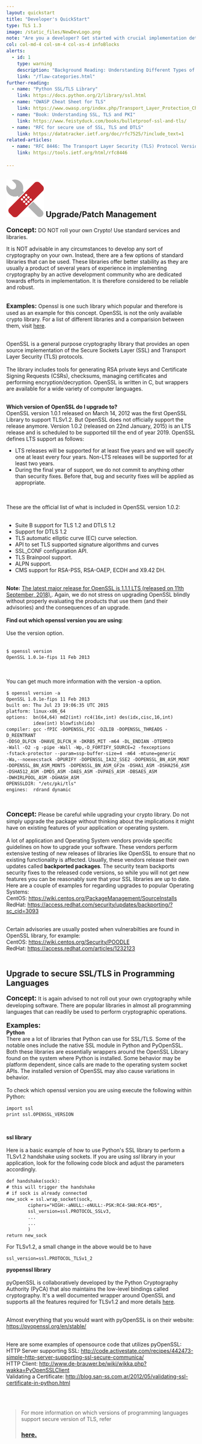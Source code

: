 ```yaml
---
layout: quickstart
title: "Developer's QuickStart"
type: TLS 1.3
image: /static_files/NewDevLogo.png
note: "Are you a developer? Get started with crucial implementation details above."
col: col-md-4 col-sm-4 col-xs-4 infoBlocks
alerts:
  - id: 1
    type: warning
    description: "Background Reading: Understanding Different Types of Problems in Crypto."
    link: "/flaw-categories.html"
further-reading:
  - name: "Python SSL/TLS Library"
    link: https://docs.python.org/2/library/ssl.html
  - name: "OWASP Cheat Sheet for TLS"
    link: https://www.owasp.org/index.php/Transport_Layer_Protection_Cheat_Sheet
  - name: "Book: Understanding SSL, TLS and PKI"
    link: https://www.feistyduck.com/books/bulletproof-ssl-and-tls/
  - name: "RFC for secure use of SSL, TLS and DTLS"
    link: https://datatracker.ietf.org/doc/rfc7525/?include_text=1
related-articles:
  - name: "RFC 8446: The Transport Layer Security (TLS) Protocol Version 1.3"
    link: https://tools.ietf.org/html/rfc8446

---
```

<p id="nocryptoroll">
  <div class="col-md-12 col-sm-12 col-xs-12">

<h2> <img src="/static_files/patch.png " style="width:100px;height:100px;" /> Upgrade/Patch Management </h2>

<font size="4"><strong>Concept:</strong></font>  DO NOT roll your own Crypto! Use standard services and libraries. <br />

It is NOT advisable in any circumstances to develop any sort of cryptography on your own. Instead, there are a few options of standard libraries that can be used.
These libraries offer better stability as they are usually a product of several years of experience in implementing cryptography by an active development community who are
dedicated towards efforts in implementation. It is therefore considered to be reliable and robust. <br /> <br />


<font size="3"><strong>Examples:</strong></font>
Openssl is one such library which popular and therefore is used as an example for this concept.
OpenSSL is not the only available crypto library. For a list of different libraries and a comparision
between them, visit <a href="https://en.wikipedia.org/wiki/Comparison_of_cryptography_libraries">here</a>.
<br /> <br />

OpenSSL is a general purpose cryptography library that provides an open source implementation of the Secure Sockets Layer (SSL) and Transport Layer Security (TLS) protocols.
<br /> <br />
The library includes tools for generating RSA private keys and Certificate Signing Requests (CSRs), checksums, managing certificates and performing encryption/decryption. OpenSSL is written in C, but wrappers are available for a wide variety of computer languages.
<br /> <br />

<font sixe = "2"><strong> Which version of OpenSSL do I upgrade to? </strong></font><br />
OpenSSL version 1.0.1 released on March 14, 2012 was the first OpenSSL Library to support TLSv1.2. But OpenSSL does not officially support the release anymore. Version 1.0.2 (released on 22nd January, 2015) is an LTS release and is scheduled to be supported till the end of year 2019. OpenSSL defines LTS support as follows:

<ul>
<li>LTS releases will be supported for at least five years and we will specify one at least every four years. Non-LTS releases will be supported for at least two years.</li>
<li>During the final year of support, we do not commit to anything other than security fixes. Before that, bug and security fixes will be applied as appropriate.</li>
</ul>

<br /> <br />
These are the official list of what is included in OpenSSL version 1.0.2: <br /> <br />
<ul>
<li>Suite B support for TLS 1.2 and DTLS 1.2</li>
<li>Support for DTLS 1.2</li>
<li>TLS automatic elliptic curve (EC) curve selection.</li>
<li>API to set TLS supported signature algorithms and curves</li>
<li>SSL_CONF configuration API.</li>
<li>TLS Brainpool support.</li>
<li>ALPN support.</li>
<li>CMS support for RSA-PSS, RSA-OAEP, ECDH and X9.42 DH.</li>
</ul> <br />
<b>Note:</b> <a href="https://www.openssl.org/blog/blog/2018/09/11/release111/">The latest major release for OpenSSL is 1.1.1 LTS (released on 11th September, 2018).</a>. Again, we do not stress on upgrading OpenSSL blindly without properly evaluating the products that use them (and their advisories) and the consequences of an upgrade.
<br /><br />
<strong>Find out which openssl version you are using</strong>:
<br /><br />
Use the version option.
<br /><br />
<pre>
<code>$ openssl version
OpenSSL 1.0.1e-fips 11 Feb 2013</code></pre>

<br /> <br />
You can get much more information with the version -a option.
<pre>
<code>$ openssl version -a
OpenSSL 1.0.1e-fips 11 Feb 2013
built on: Thu Jul 23 19:06:35 UTC 2015
platform: linux-x86_64
options:  bn(64,64) md2(int) rc4(16x,int) des(idx,cisc,16,int)
          idea(int) blowfish(idx)
compiler: gcc -fPIC -DOPENSSL_PIC -DZLIB -DOPENSSL_THREADS -D_REENTRANT
-DDSO_DLFCN -DHAVE_DLFCN_H -DKRB5_MIT -m64 -DL_ENDIAN -DTERMIO
-Wall -O2 -g -pipe -Wall -Wp,-D_FORTIFY_SOURCE=2 -fexceptions
-fstack-protector --param=ssp-buffer-size=4 -m64 -mtune=generic
-Wa,--noexecstack -DPURIFY -DOPENSSL_IA32_SSE2 -DOPENSSL_BN_ASM_MONT
-DOPENSSL_BN_ASM_MONT5 -DOPENSSL_BN_ASM_GF2m -DSHA1_ASM -DSHA256_ASM
-DSHA512_ASM -DMD5_ASM -DAES_ASM -DVPAES_ASM -DBSAES_ASM
-DWHIRLPOOL_ASM -DGHASH_ASM
OPENSSLDIR: "/etc/pki/tls"
engines:  rdrand dynamic
</code>
</pre>
<br />
<font size="4"><strong>Concept:</strong></font> <span class="red">Please be careful while upgrading your crypto library. Do not simply upgrade the package without thinking about the implications it might have on existing features of your application or operating system. </span> <br />
<br />
A lot of application and Operating System vendors provide specific guidelines on how to upgrade your software. These vendors perform extensive testing of new releases of
libraries like OpenSSL to ensure that no existing functionality is affected. Usually, these vendors release their own updates called <strong>backported packages</strong>. The security team
backports security fixes to the released code versions, so while you will not get new features you can be reasonably sure that your SSL libraries are up to date.
<br />
Here are a couple of examples for regarding upgrades to popular Operating Systems: <br />
CentOS: <a href="https://wiki.centos.org/PackageManagement/SourceInstalls">https://wiki.centos.org/PackageManagement/SourceInstalls </a><br />
RedHat: <a href="https://access.redhat.com/security/updates/backporting/?sc_cid=3093"> https://access.redhat.com/security/updates/backporting/?sc_cid=3093 </a><br /> <br />

Certain advisories are usually posted when vulnerabilties are found in OpenSSL library, for example: <br />
CentOS: <a href="https://wiki.centos.org/Security/POODLE">https://wiki.centos.org/Security/POODLE </a><br />
RedHat: <a href="https://access.redhat.com/articles/1232123">https://access.redhat.com/articles/1232123 </a><br /> <br />


<p id="usagelibrary">

<h2>Upgrade to secure SSL/TLS in Programming Languages</h2>

<font size="4"><strong>Concept:</strong></font> It is again advised to not roll out your own cryptography while developing software. There are popular libraries in almost all programming
languages that can readily be used to perform cryptographic operations.
<br /> <br />
<font size="4"><strong>Examples:</strong></font> <br />
<strong>Python </strong> <br />
There are a lot of libraries that Python can use for SSL/TLS. Some of the notable ones include the native SSL module in Python and PyOpenSSL. Both these libraries are essentially wrappers around the OpenSSL Library found on the system where Python is installed. Some behavior may be platform dependent, since calls are made to the operating system socket APIs. The installed version of OpenSSL may also cause variations in behavior.
<br /> <br />
To check which openssl version you are using execute the following within Python:
<pre>
<code>import ssl
print ssl.OPENSSL_VERSION</code></pre>

<br />

<strong>ssl library</strong> <br /> <br />
Here is a basic example of how to use Python's SSL library to perform a TLSv1.2 handshake using sockets. If you are using <i>ssl</i> library in your application, look for the following code block and adjust the parameters accordingly.

<pre>
<code>def handshake(sock):
# this will trigger the handshake
# if sock is already connected
new_sock = ssl.wrap_socket(sock,
        ciphers="HIGH:-aNULL:-eNULL:-PSK:RC4-SHA:RC4-MD5",
        ssl_version=ssl.PROTOCOL_SSLv3,
		...
		...
        )
return new_sock</code>
</pre>

For TLSv1.2, a small change in the above would be to have

<pre>
<code>ssl_version=ssl.PROTOCOL_TLSv1_2</code></pre>


<strong>pyopenssl library</strong> <br /> <br />
pyOpenSSL is collaboratively developed by the Python Cryptography Authority (PyCA) that also maintains the low-level bindings called cryptography. It's a well documented wrapper around OpenSSL and supports all the features required for TLSv1.2 and more details <a href="https://pyOpenSSL.org/en/stable/api/crypto.html">here</a>.  <br /> <br />

Almost everything that you would want with pyOpenSSL is on their website:  <br />
<a href="https://pyopenssl.org/en/stable/">https://pyopenssl.org/en/stable/ </a><br /> <br />

Here are some examples of opensource code that utilizes pyOpenSSL: <br />
HTTP Server supporting SSL: <a href="http://code.activestate.com/recipes/442473-simple-http-server-supporting-ssl-secure-communica/"> http://code.activestate.com/recipes/442473-simple-http-server-supporting-ssl-secure-communica/ </a> <br />
HTTP Client: <a href="http://www.de-brauwer.be/wiki/wikka.php?wakka=PyOpenSSLClient">http://www.de-brauwer.be/wiki/wikka.php?wakka=PyOpenSSLClient </a><br />
Validating a Certificate: <a href="http://blog.san-ss.com.ar/2012/05/validating-ssl-certificate-in-python.html"> http://blog.san-ss.com.ar/2012/05/validating-ssl-certificate-in-python.html </a><br />
</p><br /><br />

<blockquote>
For more information on which versions of programming languages support secure version of TLS, refer <h3><a href="https://www.docusign.com/blog/dsdev-updating-applications-end-tls-1-0/">here.</a></h3>
</blockquote>
